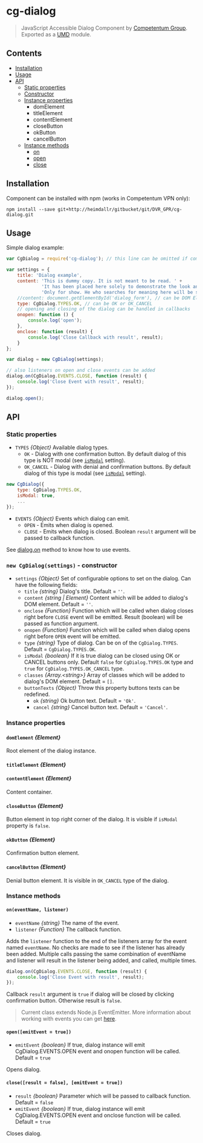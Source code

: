 # cg-dialog

> JavaScript Accessible Dialog Component by [Competentum Group](http://competentum.com/).
  Exported as a [UMD](https://github.com/umdjs/umd) module.

## Contents
- [Installation](#installation)
- [Usage](#usage)
- [API](#api)
    - [Static properties](#static-properties)
    - [Constructor](#constructor)
    - [Instance properties](#instance-properties)
        - domElement
        - titleElement
        - contentElement
        - closeButton
        - okButton
        - cancelButton
    - [Instance methods](#instance-methods)
        - [on](#method_on)
        - [open](#method_open)
        - [close](#method_close)

## Installation
Component can be installed with npm (works in Competentum VPN only):
```
npm install --save git+http://heimdallr/gitbucket/git/DVR_GPR/cg-dialog.git
```

## Usage
Simple dialog example:

```javascript
var CgDialog = require('cg-dialog'); // this line can be omitted if component was added via script tag

var settings = {
    title: 'Dialog example',
    content: 'This is dummy copy. It is not meant to be read. ' +
             'It has been placed here solely to demonstrate the look and feel of finished, typeset text. ' +
             'Only for show. He who searches for meaning here will be sorely disappointed.',
    //content: document.getElementById('dialog_form'), // can be DOM Element
    type: CgDialog.TYPES.OK, // can be OK or OK_CANCEL
    // opening and closing of the dialog can be handled in callbacks
    onopen: function () {
        console.log('open');
    },
    onclose: function (result) {
        console.log('Close Callback with result', result);
    }
};

var dialog = new CgDialog(settings);

// also listeners on open and close events can be added
dialog.on(CgDialog.EVENTS.CLOSE, function (result) {
    console.log('Close Event with result', result);
});

dialog.open();
```


## API

### Static properties
- `TYPES` *{Object}* Available dialog types.
    - `OK` - Dialog with one confirmation button. By default dialog of this type is NOT modal (see [`isModal`](#constructor) setting).
    - `OK_CANCEL` - Dialog with denial and confirmation buttons. By default dialog of this type is modal (see [`isModal`](#constructor) setting).

```javascript
new CgDialog({
    type: CgDialog.TYPES.OK,
    isModal: true,
    ...
});
```

- `EVENTS` *{Object}* Events which dialog can emit.
    - `OPEN` - Emits when dialog is opened.
    - `CLOSE` - Emits when dialog is closed. Boolean `result` argument will be passed to callback function.

See [dialog.on](#method_on) method to know how to use events.


<a name="constructor"></a>
### `new CgDialog(settings)` - constructor

- `settings` *{Object}* Set of configurable options to set on the dialog. Can have the following fields:
    - `title` *{string}* Dialog's title. Default = `''`.
    - `content` *{string | Element}* Content which will be added to dialog's DOM element. Default = `''`.
    - `onclose` *{Function}* Function which will be called when dialog closes right before `CLOSE` event will be emitted. Result (boolean) will be passed as function argument.
    - `onopen` *{Function}* Function which will be called when dialog opens right before `OPEN` event will be emitted.
    - `type` *{string}* Type of dialog. Can be on of the `CgDialog.TYPES`. Default = `CgDialog.TYPES.OK`.
    - `isModal` *{boolean}* If it is true dialog can be closed using OK or CANCEL buttons only. Default `false` for `CgDialog.TYPES.OK` type and `true` for `CgDialog.TYPES.OK_CANCEL` type.
    - `classes` *{Array.\<string>}* Array of classes which will be added to dialog's DOM element. Default = `[]`.
    - `buttonTexts` *{Object}* Throw this property buttons texts can be redefined.
        - `ok` *{string}* Ok button text. Default = `'Ok'`.
        - `cancel` *{string}* Cancel button text. Default = `'Cancel'`.


### Instance properties

#### `domElement` *{Element}*
Root element of the dialog instance.

#### `titleElement` *{Element}*

#### `contentElement` *{Element}*
Content container.

#### `closeButton` *{Element}*
Button element in top right corner of the dialog. It is visible if `isModal` property is `false`.

#### `okButton` *{Element}*
Confirmation button element.

#### `cancelButton` *{Element}*
Denial button element. It is visible in `OK_CANCEL` type of the dialog.


### Instance methods

<a name="method_on"></a>
#### `on(eventName, listener)`
- `eventName` *{string}* The name of the event.
- `listener` *{Function}* The callback function.

Adds the `listener` function to the end of the listeners array for the event named `eventName`. No checks are made to see if the listener has already been added. Multiple calls passing the same combination of eventName and listener will result in the listener being added, and called, multiple times.

```javascript
dialog.on(CgDialog.EVENTS.CLOSE, function (result) {
    console.log('Close Event with result', result);
});
```
Callback `result` argument is `true` if dialog will be closed by clicking confirmation button. Otherwise result is `false`.
> Current class extends Node.js EventEmitter. More information about working with events you can get [here](https://nodejs.org/api/events.html).

<a name="method_open"></a>
#### `open([emitEvent = true])`
- `emitEvent` *{boolean}* If true, dialog instance will emit CgDialog.EVENTS.OPEN event and onopen function will be called. Default = `true`

Opens dialog.

<a name="method_close"></a>
#### `close([result = false], [emitEvent = true])`
- `result` *{boolean}* Parameter which will be passed to callback function. Default = `false`
- `emitEvent` *{boolean}* If true, dialog instance will emit CgDialog.EVENTS.OPEN event and onclose function will be called. Default = `true`

Closes dialog.